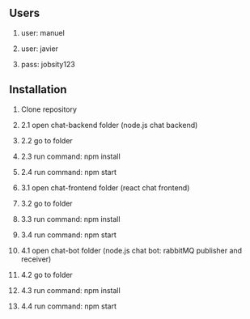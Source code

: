

## Users

1. user: manuel
2. user: javier

3. pass: jobsity123



## Installation

1. Clone repository

2. 2.1 open chat-backend folder (node.js chat backend)
2. 2.2 go to folder
2. 2.3 run command: npm install
2. 2.4 run command: npm start

3. 3.1 open chat-frontend folder (react chat frontend)
3. 3.2 go to folder
3. 3.3 run command: npm install
3. 3.4 run command: npm start

4. 4.1 open chat-bot folder (node.js chat bot: rabbitMQ publisher and receiver)
4. 4.2 go to folder
4. 4.3 run command: npm install
4. 4.4 run command: npm start
